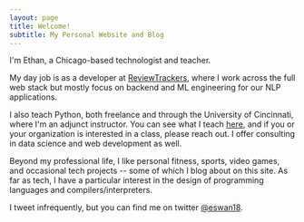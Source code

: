 ```yaml
---
layout: page
title: Welcome!
subtitle: My Personal Website and Blog
---
```


I'm Ethan, a Chicago-based technologist and teacher.

My day job is as a developer at <a href="https://www.reviewtrackers.com">ReviewTrackers</a>, where I work across the full web stack but mostly focus on backend and ML engineering for our NLP applications.

I also teach Python, both freelance and through the University of Cincinnati, where I'm an adjunct instructor.
You can see what I teach [here](/teaching/courses/), and if you or your organization is interested in a class, please reach out.
I offer consulting in data science and web development as well.

Beyond my professional life, I like personal fitness, sports, video games, and occasional tech projects -- some of which I blog about on this site.
As far as tech, I have a particular interest in the design of programming languages and compilers/interpreters.

I tweet infrequently, but you can find me on twitter [@eswan18](https://twitter.com/eswan18).
